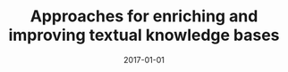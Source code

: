 ---
title: "Approaches for enriching and improving textual knowledge bases"
collection: publications
permalink: /publication/2017-DBLP_phd_dnb_Fetahu17
date: 2017-01-01
venue: 'nan'
---